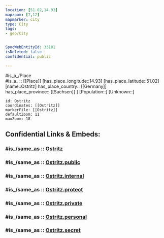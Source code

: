 ```yaml
---
location: [51.02,14.93] 
mapzoom: [7,12] 
mapmarker: city 
type: City
tags:
- geo/City


SpocWebEntityId: 33181
isDeleted: false
confidential: public

---
```

#is_a_/Place  
#is_a_ :: [[Place]] 
[has_place_longitude::14.93] 
[has_place_latitude::51.02] 
[name::Ostritz] 
has_place_country:: [[Germany]]  
has_place_province:: [[Sachsen]] ] 
[Population::] 
[Unknown::] 


```leaflet
id: Ostritz
coordinates: [[Ostritz]] 
markerFile: [[Ostritz]] 
defaultZoom: 11 
maxZoom: 18
```


## Confidential Links & Embeds: 

### #is_/same_as :: [Ostritz](/_Standards/Earth/Continent/Europe/Europe~Central/Germany/Germany~East/Sachsen/counties~Sachsen/Görlitz/cities~Görlitz/Ostritz.md) 

### #is_/same_as :: [Ostritz.public](/_public/Earth/Continent/Europe/Europe~Central/Germany/Germany~East/Sachsen/counties~Sachsen/Görlitz/cities~Görlitz/Ostritz.public.md) 

### #is_/same_as :: [Ostritz.internal](/_internal/Earth/Continent/Europe/Europe~Central/Germany/Germany~East/Sachsen/counties~Sachsen/Görlitz/cities~Görlitz/Ostritz.internal.md) 

### #is_/same_as :: [Ostritz.protect](/_protect/Earth/Continent/Europe/Europe~Central/Germany/Germany~East/Sachsen/counties~Sachsen/Görlitz/cities~Görlitz/Ostritz.protect.md) 

### #is_/same_as :: [Ostritz.private](/_private/Earth/Continent/Europe/Europe~Central/Germany/Germany~East/Sachsen/counties~Sachsen/Görlitz/cities~Görlitz/Ostritz.private.md) 

### #is_/same_as :: [Ostritz.personal](/_personal/Earth/Continent/Europe/Europe~Central/Germany/Germany~East/Sachsen/counties~Sachsen/Görlitz/cities~Görlitz/Ostritz.personal.md) 

### #is_/same_as :: [Ostritz.secret](/_secret/Earth/Continent/Europe/Europe~Central/Germany/Germany~East/Sachsen/counties~Sachsen/Görlitz/cities~Görlitz/Ostritz.secret.md)

